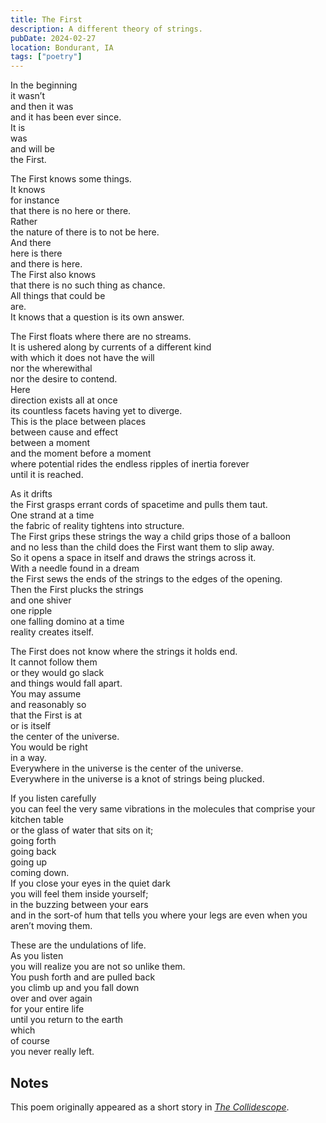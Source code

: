 ```yaml
---
title: The First
description: A different theory of strings.
pubDate: 2024-02-27
location: Bondurant, IA
tags: ["poetry"]
---
```


In the beginning  
it wasn’t  
and then it was  
and it has been ever since.  
It is  
was  
and will be  
the First.

The First knows some things.  
It knows  
for instance  
that there is no here or there.  
Rather  
the nature of there is to not be here.  
And there  
here is there  
and there is here.  
The First also knows  
that there is no such thing as chance.  
All things that could be  
are.  
It knows that a question is its own answer.  

The First floats where there are no streams.  
It is ushered along by currents of a different kind  
with which it does not have the will  
nor the wherewithal  
nor the desire to contend.  
Here  
direction exists all at once  
its countless facets having yet to diverge.  
This is the place between places  
between cause and effect  
between a moment  
and the moment before a moment  
where potential rides the endless ripples of inertia forever  
until it is reached.

As it drifts  
the First grasps errant cords of spacetime and pulls them taut.  
One strand at a time  
the fabric of reality tightens into structure.  
The First grips these strings the way a child grips those of a balloon  
and no less than the child does the First want them to slip away.  
So it opens a space in itself and draws the strings across it.  
With a needle found in a dream  
the First sews the ends of the strings to the edges of the opening.  
Then the First plucks the strings  
and one shiver  
one ripple  
one falling domino at a time  
reality creates itself.

The First does not know where the strings it holds end.  
It cannot follow them  
or they would go slack  
and things would fall apart.  
You may assume  
and reasonably so  
that the First is at  
or is itself  
the center of the universe.  
You would be right  
in a way.  
Everywhere in the universe is the center of the universe.  
Everywhere in the universe is a knot of strings being plucked.  

If you listen carefully  
you can feel the very same vibrations in the molecules that comprise your kitchen table  
or the glass of water that sits on it;  
going forth  
going back  
going up  
coming down.  
If you close your eyes in the quiet dark  
you will feel them inside yourself;  
in the buzzing between your ears  
and in the sort-of hum that tells you where your legs are even when you aren’t moving them.

These are the undulations of life.  
As you listen  
you will realize you are not so unlike them.  
You push forth and are pulled back  
you climb up and you fall down  
over and over again  
for your entire life  
until you return to the earth  
which  
of course  
you never really left.

## Notes

This poem originally appeared as a short story in [*The Collidescope*](https://thecollidescope.com/2022/10/16/the-first/).
